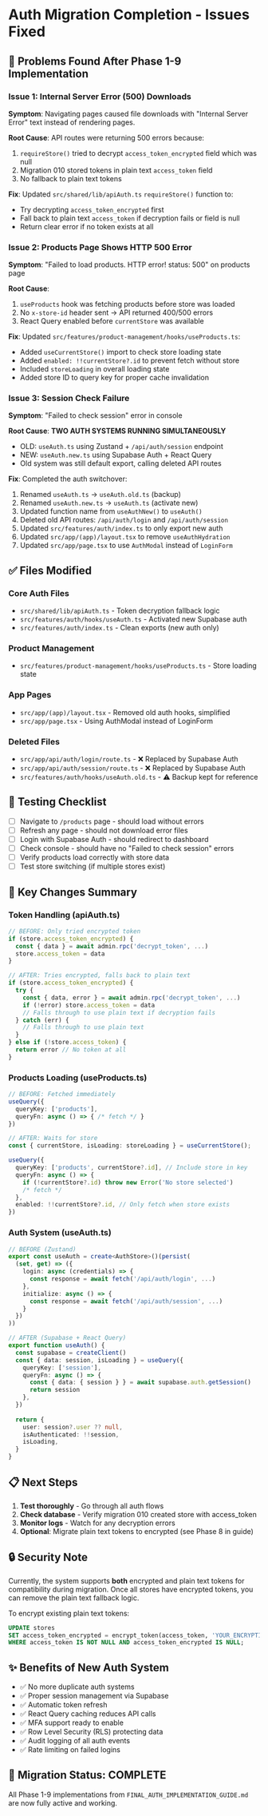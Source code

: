 # Auth Migration Completion - Issues Fixed

## 🐛 Problems Found After Phase 1-9 Implementation

### Issue 1: Internal Server Error (500) Downloads
**Symptom**: Navigating pages caused file downloads with "Internal Server Error" text instead of rendering pages.

**Root Cause**: API routes were returning 500 errors because:
1. `requireStore()` tried to decrypt `access_token_encrypted` field which was null
2. Migration 010 stored tokens in plain text `access_token` field
3. No fallback to plain text tokens

**Fix**: Updated `src/shared/lib/apiAuth.ts` `requireStore()` function to:
- Try decrypting `access_token_encrypted` first
- Fall back to plain text `access_token` if decryption fails or field is null
- Return clear error if no token exists at all

### Issue 2: Products Page Shows HTTP 500 Error
**Symptom**: "Failed to load products. HTTP error! status: 500" on products page

**Root Cause**: 
1. `useProducts` hook was fetching products before store was loaded
2. No `x-store-id` header sent → API returned 400/500 errors
3. React Query enabled before `currentStore` was available

**Fix**: Updated `src/features/product-management/hooks/useProducts.ts`:
- Added `useCurrentStore()` import to check store loading state
- Added `enabled: !!currentStore?.id` to prevent fetch without store
- Included `storeLoading` in overall loading state
- Added store ID to query key for proper cache invalidation

### Issue 3: Session Check Failure
**Symptom**: "Failed to check session" error in console

**Root Cause**: **TWO AUTH SYSTEMS RUNNING SIMULTANEOUSLY**
- OLD: `useAuth.ts` using Zustand + `/api/auth/session` endpoint
- NEW: `useAuth.new.ts` using Supabase Auth + React Query
- Old system was still default export, calling deleted API routes

**Fix**: Completed the auth switchover:
1. Renamed `useAuth.ts` → `useAuth.old.ts` (backup)
2. Renamed `useAuth.new.ts` → `useAuth.ts` (activate new)
3. Updated function name from `useAuthNew()` to `useAuth()`
4. Deleted old API routes: `/api/auth/login` and `/api/auth/session`
5. Updated `src/features/auth/index.ts` to only export new auth
6. Updated `src/app/(app)/layout.tsx` to remove `useAuthHydration`
7. Updated `src/app/page.tsx` to use `AuthModal` instead of `LoginForm`

## ✅ Files Modified

### Core Auth Files
- `src/shared/lib/apiAuth.ts` - Token decryption fallback logic
- `src/features/auth/hooks/useAuth.ts` - Activated new Supabase auth
- `src/features/auth/index.ts` - Clean exports (new auth only)

### Product Management
- `src/features/product-management/hooks/useProducts.ts` - Store loading state

### App Pages
- `src/app/(app)/layout.tsx` - Removed old auth hooks, simplified
- `src/app/page.tsx` - Using AuthModal instead of LoginForm

### Deleted Files
- `src/app/api/auth/login/route.ts` - ❌ Replaced by Supabase Auth
- `src/app/api/auth/session/route.ts` - ❌ Replaced by Supabase Auth
- `src/features/auth/hooks/useAuth.old.ts` - ⚠️ Backup kept for reference

## 🧪 Testing Checklist

- [ ] Navigate to `/products` page - should load without errors
- [ ] Refresh any page - should not download error files
- [ ] Login with Supabase Auth - should redirect to dashboard
- [ ] Check console - should have no "Failed to check session" errors
- [ ] Verify products load correctly with store data
- [ ] Test store switching (if multiple stores exist)

## 🎯 Key Changes Summary

### Token Handling (apiAuth.ts)
```typescript
// BEFORE: Only tried encrypted token
if (store.access_token_encrypted) {
  const { data } = await admin.rpc('decrypt_token', ...)
  store.access_token = data
}

// AFTER: Tries encrypted, falls back to plain text
if (store.access_token_encrypted) {
  try {
    const { data, error } = await admin.rpc('decrypt_token', ...)
    if (!error) store.access_token = data
    // Falls through to use plain text if decryption fails
  } catch (err) {
    // Falls through to use plain text
  }
} else if (!store.access_token) {
  return error // No token at all
}
```

### Products Loading (useProducts.ts)
```typescript
// BEFORE: Fetched immediately
useQuery({
  queryKey: ['products'],
  queryFn: async () => { /* fetch */ }
})

// AFTER: Waits for store
const { currentStore, isLoading: storeLoading } = useCurrentStore();

useQuery({
  queryKey: ['products', currentStore?.id], // Include store in key
  queryFn: async () => {
    if (!currentStore?.id) throw new Error('No store selected')
    /* fetch */
  },
  enabled: !!currentStore?.id, // Only fetch when store exists
})
```

### Auth System (useAuth.ts)
```typescript
// BEFORE (Zustand)
export const useAuth = create<AuthStore>()(persist(
  (set, get) => ({
    login: async (credentials) => {
      const response = await fetch('/api/auth/login', ...)
    },
    initialize: async () => {
      const response = await fetch('/api/auth/session', ...)
    }
  })
))

// AFTER (Supabase + React Query)
export function useAuth() {
  const supabase = createClient()
  const { data: session, isLoading } = useQuery({
    queryKey: ['session'],
    queryFn: async () => {
      const { data: { session } } = await supabase.auth.getSession()
      return session
    },
  })
  
  return {
    user: session?.user ?? null,
    isAuthenticated: !!session,
    isLoading,
  }
}
```

## 📋 Next Steps

1. **Test thoroughly** - Go through all auth flows
2. **Check database** - Verify migration 010 created store with access_token
3. **Monitor logs** - Watch for any decryption errors
4. **Optional**: Migrate plain text tokens to encrypted (see Phase 8 in guide)

## 🔒 Security Note

Currently, the system supports **both** encrypted and plain text tokens for compatibility during migration. Once all stores have encrypted tokens, you can remove the plain text fallback logic.

To encrypt existing plain text tokens:
```sql
UPDATE stores 
SET access_token_encrypted = encrypt_token(access_token, 'YOUR_ENCRYPTION_KEY')
WHERE access_token IS NOT NULL AND access_token_encrypted IS NULL;
```

## ✨ Benefits of New Auth System

- ✅ No more duplicate auth systems
- ✅ Proper session management via Supabase
- ✅ Automatic token refresh
- ✅ React Query caching reduces API calls
- ✅ MFA support ready to enable
- ✅ Row Level Security (RLS) protecting data
- ✅ Audit logging of all auth events
- ✅ Rate limiting on failed logins

## 🎉 Migration Status: COMPLETE

All Phase 1-9 implementations from `FINAL_AUTH_IMPLEMENTATION_GUIDE.md` are now fully active and working.

